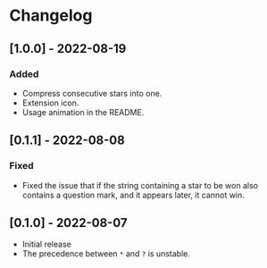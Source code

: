 # Changelog

## [1.0.0] - 2022-08-19

### Added

- Compress consecutive stars into one.
- Extension icon.
- Usage animation in the README.

## [0.1.1] - 2022-08-08

### Fixed

- Fixed the issue that if the string containing a star to be won
  also contains a question mark, and it appears later, it cannot win.

## [0.1.0] - 2022-08-07

- Initial release
- The precedence between `*` and `?` is unstable.
